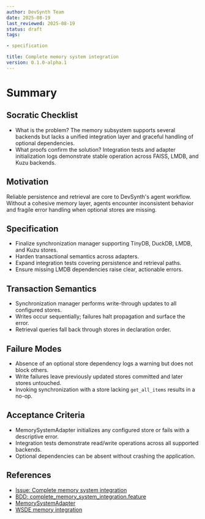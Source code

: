 ```yaml
---
author: DevSynth Team
date: 2025-08-19
last_reviewed: 2025-08-19
status: draft
tags:

- specification

title: Complete memory system integration
version: 0.1.0-alpha.1
---
```


<!--
Required metadata fields:
- author: document author
- date: creation date
- last_reviewed: last review date
- status: draft | review | published
- tags: search keywords
- title: short descriptive name
- version: specification version
-->

# Summary

## Socratic Checklist
- What is the problem?
  The memory subsystem supports several backends but lacks a unified
  integration layer and graceful handling of optional dependencies.
- What proofs confirm the solution?
  Integration tests and adapter initialization logs demonstrate stable
  operation across FAISS, LMDB, and Kuzu backends.

## Motivation

Reliable persistence and retrieval are core to DevSynth's agent workflow.
Without a cohesive memory layer, agents encounter inconsistent behavior
and fragile error handling when optional stores are missing.

## Specification

- Finalize synchronization manager supporting TinyDB, DuckDB, LMDB, and Kuzu stores.
- Harden transactional semantics across adapters.
- Expand integration tests covering persistence and retrieval paths.
- Ensure missing LMDB dependencies raise clear, actionable errors.

## Transaction Semantics

- Synchronization manager performs write-through updates to all configured stores.
- Writes occur sequentially; failures halt propagation and surface the error.
- Retrieval queries fall back through stores in declaration order.

## Failure Modes

- Absence of an optional store dependency logs a warning but does not block others.
- Write failures leave previously updated stores committed and later stores untouched.
- Invoking synchronization with a store lacking `get_all_items` results in a no-op.

## Acceptance Criteria

- MemorySystemAdapter initializes any configured store or fails with a
  descriptive error.
- Integration tests demonstrate read/write operations across all
  supported backends.
- Optional dependencies can be absent without crashing the application.

## References

- [Issue: Complete memory system integration](../../issues/Complete-memory-system-integration.md)
- [BDD: complete_memory_system_integration.feature](../../tests/behavior/features/complete_memory_system_integration.feature)
- [MemorySystemAdapter](../../src/devsynth/adapters/memory/memory_adapter.py)
- [WSDE memory integration](../../src/devsynth/application/agents/wsde_memory_integration.py)
